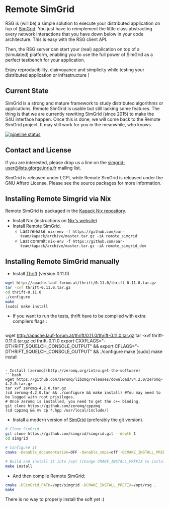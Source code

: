 # Remote SimGrid

RSG is (will be) a simple solution to execute your distributed
application on top of [SimGrid](http://simgrid.org/). You just have to
reimplement the little class abstracting every network interactions
that you have down below in your code architecture. This is easy with
the RSG client API.

Then, the RSG server can start your (real) application on top of a
(simulated) platform, enabling you to use the full power of SimGrid as
a perfect testbench for your application.

Enjoy reproducibility, clairvoyance and simplicity while testing your
distributed application or infrastructure !

## Current State

SimGrid is a strong and mature framework to study distributed
algorithms or applications. Remote SimGrid is usable but still lacking
some features. The thing is that we are currently rewriting SimGrid
(since 2015) to make the S4U interface happen. Once this is done, we
will come back to the Remote SimGrid project. It may still work for
you in the meanwhile, who knows.

[![pipeline status](https://framagit.org/simgrid/remote-simgrid/badges/master/pipeline.svg)](https://framagit.org/simgrid/remote-simgrid/pipelines)

## Contact and License

If you are interested, please drop us a line on the
simgrid-user@lists.gforge.inria.fr mailing list.

SimGrid is released under LGPL while Remote SimGrid is released under
the GNU Affero License. Please see the source packages for more
information.

## Installing Remote Simgrid via Nix
Remote SimGrid is packaged in the
[Kapack Nix repository](https://github.com/oar-team/kapack/).

- Install Nix (instructions on [Nix's website](https://nixos.org/nix/))
- Install Remote SimGrid.
  - Last release: `nix-env -f https://github.com/oar-team/kapack/archive/master.tar.gz -iA remote_simgrid`
  - Last commit: `nix-env -f https://github.com/oar-team/kapack/archive/master.tar.gz -iA remote_simgrid_dev`

## Installing Remote SimGrid manually

- Install [Thrift](http://www.apache.org/dyn/closer.cgi?path=/thrift/0.11.0/thrift-0.11.0.tar.gz) (version 0.11.0)

```bash
wget http://apache.lauf-forum.at/thrift/0.11.0/thrift-0.11.0.tar.gz
tar -xvf thrift-0.11.0.tar.gz
cd thrift-0.11.0
./configure
make
[sudo] make install
```

- If you want to run the tests, thrift have to be compiled with extra compilers flags :

  ```bash
wget http://apache.lauf-forum.at/thrift/0.11.0/thrift-0.11.0.tar.gz
tar -xvf thrift-0.11.0.tar.gz
cd thrift-0.11.0
export CXXFLAGS="-DTHRIFT_SQUELCH_CONSOLE_OUTPUT" && export CFLAGS="-DTHRIFT_SQUELCH_CONSOLE_OUTPUT" && ./configure
make
[sudo] make install
```

- Install [zeromq](http://zeromq.org/intro:get-the-software) 
```bash
wget https://github.com/zeromq/libzmq/releases/download/v4.2.0/zeromq-4.2.0.tar.gz
tar xvf zeromq-4.2.0.tar.gz
(cd zeromq-4.2.0.tar && ./configure && make install) #You may need to be logged with root privileges.
# Once zeromq is installed, you need to get the c++ binding.
git clone https://github.com/zeromq/cppzmq
(cd cppzmq && mv cp *.hpp /usr/local/include/)
```


- Install a modern version of [SimGrid](http://simgrid.org/) (preferably the git version).

```bash
# Clone SimGrid
git clone https://github.com/simgrid/simgrid.git --depth 1
cd simgrid
```

```bash
# Configure it
cmake -Denable_documentation=OFF -Denable_smpi=off -DCMAKE_INSTALL_PREFIX=/opt/simgrid .

# Build and install it into /opt (change CMAKE_INSTALL_PREFIX to install elsewhere)
make install
```

- And then compile Remote SimGrid:
```bash
cmake -DSimGrid_PATH=/opt/simgrid -DCMAKE_INSTALL_PREFIX=/opt/rsg .
make
```

There is no way to properly install the soft yet :(

